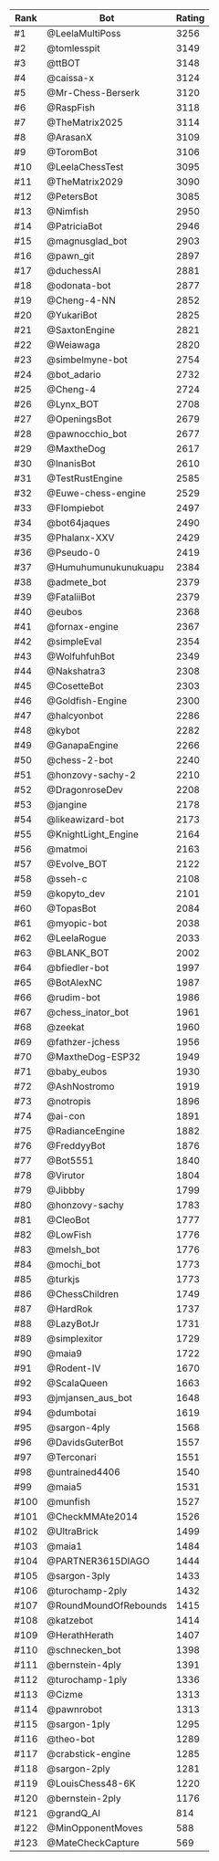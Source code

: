 Rank|Bot|Rating
---|---|---
#1|@LeelaMultiPoss|3256
#2|@tomlesspit|3149
#3|@ttBOT|3148
#4|@caissa-x|3124
#5|@Mr-Chess-Berserk|3120
#6|@RaspFish|3118
#7|@TheMatrix2025|3114
#8|@ArasanX|3109
#9|@ToromBot|3106
#10|@LeelaChessTest|3095
#11|@TheMatrix2029|3090
#12|@PetersBot|3085
#13|@Nimfish|2950
#14|@PatriciaBot|2946
#15|@magnusglad_bot|2903
#16|@pawn_git|2897
#17|@duchessAI|2881
#18|@odonata-bot|2877
#19|@Cheng-4-NN|2852
#20|@YukariBot|2825
#21|@SaxtonEngine|2821
#22|@Weiawaga|2820
#23|@simbelmyne-bot|2754
#24|@bot_adario|2732
#25|@Cheng-4|2724
#26|@Lynx_BOT|2708
#27|@OpeningsBot|2679
#28|@pawnocchio_bot|2677
#29|@MaxtheDog|2617
#30|@InanisBot|2610
#31|@TestRustEngine|2585
#32|@Euwe-chess-engine|2529
#33|@Flompiebot|2497
#34|@bot64jaques|2490
#35|@Phalanx-XXV|2429
#36|@Pseudo-0|2419
#37|@Humuhumunukunukuapu|2384
#38|@admete_bot|2379
#39|@FataliiBot|2379
#40|@eubos|2368
#41|@fornax-engine|2367
#42|@simpleEval|2354
#43|@WolfuhfuhBot|2349
#44|@Nakshatra3|2308
#45|@CosetteBot|2303
#46|@Goldfish-Engine|2300
#47|@halcyonbot|2286
#48|@kybot|2282
#49|@GanapaEngine|2266
#50|@chess-2-bot|2240
#51|@honzovy-sachy-2|2210
#52|@DragonroseDev|2208
#53|@jangine|2178
#54|@likeawizard-bot|2173
#55|@KnightLight_Engine|2164
#56|@matmoi|2163
#57|@Evolve_BOT|2122
#58|@sseh-c|2108
#59|@kopyto_dev|2101
#60|@TopasBot|2084
#61|@myopic-bot|2038
#62|@LeelaRogue|2033
#63|@BLANK_BOT|2002
#64|@bfiedler-bot|1997
#65|@BotAlexNC|1987
#66|@rudim-bot|1986
#67|@chess_inator_bot|1961
#68|@zeekat|1960
#69|@fathzer-jchess|1956
#70|@MaxtheDog-ESP32|1949
#71|@baby_eubos|1930
#72|@AshNostromo|1919
#73|@notropis|1896
#74|@ai-con|1891
#75|@RadianceEngine|1882
#76|@FreddyyBot|1876
#77|@Bot5551|1840
#78|@Virutor|1804
#79|@Jibbby|1799
#80|@honzovy-sachy|1783
#81|@CleoBot|1777
#82|@LowFish|1776
#83|@melsh_bot|1776
#84|@mochi_bot|1773
#85|@turkjs|1773
#86|@ChessChildren|1749
#87|@HardRok|1737
#88|@LazyBotJr|1731
#89|@simplexitor|1729
#90|@maia9|1722
#91|@Rodent-IV|1670
#92|@ScalaQueen|1663
#93|@jmjansen_aus_bot|1648
#94|@dumbotai|1619
#95|@sargon-4ply|1568
#96|@DavidsGuterBot|1557
#97|@Terconari|1551
#98|@untrained4406|1540
#99|@maia5|1531
#100|@munfish|1527
#101|@CheckMMAte2014|1526
#102|@UltraBrick|1499
#103|@maia1|1484
#104|@PARTNER3615DIAGO|1444
#105|@sargon-3ply|1433
#106|@turochamp-2ply|1432
#107|@RoundMoundOfRebounds|1415
#108|@katzebot|1414
#109|@HerathHerath|1407
#110|@schnecken_bot|1398
#111|@bernstein-4ply|1391
#112|@turochamp-1ply|1336
#113|@Cizme|1313
#114|@pawnrobot|1313
#115|@sargon-1ply|1295
#116|@theo-bot|1289
#117|@crabstick-engine|1285
#118|@sargon-2ply|1281
#119|@LouisChess48-6K|1220
#120|@bernstein-2ply|1176
#121|@grandQ_AI|814
#122|@MinOpponentMoves|588
#123|@MateCheckCapture|569
